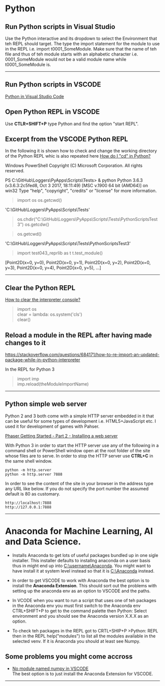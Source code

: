 
# Python


## Run Python scripts in Visual Studio

Use the Python interactive and its dropdown to select the Environment that teh REPL should target. The type the import statement for the module to use in the REPL i.e. import t0001_SomeModule. Make sure that the name of teh file and thus of teh module starts with an alphabetic character i.e. 0001_SomeModule would not be a valid module name while t0001_SomeModule is.

***

## Run Python scripts in VSCODE

[Python in Visual Studio Code](https://code.visualstudio.com/docs/languages/python)  

## Open Python REPL in VSCODE

Use __CTLR+SHIFT+P__ type Python and find the option "start REPL".

## Excerpt from the VSCODE Python REPL

In the following it is shown how to check and change the working directory of the Python REPL whic is also repeated here [How do I "cd" in Python?](https://stackoverflow.com/questions/431684/how-do-i-cd-in-python)

Windows PowerShell
Copyright (C) Microsoft Corporation. All rights reserved.

PS C:\GitHub\Loggers\PyApps\Scripts\Tests> & python
Python 3.6.3 (v3.6.3:2c5fed8, Oct  3 2017, 18:11:49) [MSC v.1900 64 bit (AMD64)] on win32
Type "help", "copyright", "credits" or "license" for more information.

> import os
> os.getcwd()

'C:\\GitHub\\Loggers\\PyApps\\Scripts\\Tests'

> os.chdir("C:\\GitHub\\Loggers\\PyApps\\Scripts\\Tests\\PythonScriptsTest3")
> os.getcdw()

> os.getcwd()

'C:\\GitHub\\Loggers\\PyApps\\Scripts\\Tests\\PythonScriptsTest3'

> import test043_reprlib as t
> t.test_module()

[Point2D(x=0, y=0), Point2D(x=0, y=1), Point2D(x=0, y=2), Point2D(x=0, y=3), Point2D(x=0, y=4), Point2D(x=0, y=5), ...]

***

## Clear the Python REPL

[How to clear the interpreter console?](https://stackoverflow.com/questions/517970/how-to-clear-the-interpreter-console)

> import os  
> clear = lambda: os.system('cls')  
> clear()

## Reload a module in the REPL after having made changes to it

https://stackoverflow.com/questions/684171/how-to-re-import-an-updated-package-while-in-python-interpreter

In the REPL for Python 3

>import imp  
>imp.reload(theModuleImportName)

****

## Python simple web server

Python 2 and 3 both come with a simple HTTP server embedded in it that can be useful for some types of development i.e. HTML5+JavaScript etc. I used it for development of games with Pahser.

[Phaser Getting Started - Part 2 - Installing a web server](https://phaser.io/tutorials/getting-started-phaser3/part2)  

With Python 3 in order to start the HTTP server use any of the following in a command shell or PowerShell window open at the root folder of the site whose files are to serve. In order to stop the HTTP server use **CTRL+C** in the same shell window.

``` 
python -m http.server
python -m http.server 7888 

```

In order to see the content of the site in your browser in the address type any URL like below. If you do not specify the port number the assumed default is 80 as customary.

```
http://localhost:7888
http://127.0.0.1:7888
```

***

# Anaconda for Machine Learning, AI and Data Science.

- Installs Anaconda to get lots of useful packages bundled up in one sigle installer. This installer defaults to installng anaconda on a user basis thus in might end up into [C:\username\Anaconda](). You might want to have install it at system level instead so that it is [C:\Anaconda]() instead.  

- In order to get VSCODE to work with Anaconda the best option is to install the **Anaconda Extension**. This should sort out the problems with setting up the anaconda env as an option to VSCODE and the paths.

- In VCODE when you want to run a script that uses one of teh packages in the Anaconda env you must first switch to the Anaconda env CTRL+SHIFT+P to get to the command palette then Python: Select environment and you should see the Anaconda version X.X.X as an option.

- To check teh packages in the REPL got to CRTL+SHIP+P >Python: REPL then in the REPL help("modules") to list all the modules available in the selected venv. If it is Anaconda you should at least see Numpy.


## Some problems you might come accross

- [No module named numpy in VSCODE](https://stackoverflow.com/questions/40185437/no-module-named-numpy-visual-studio-code)  
The best option is to just install the Anaconda Extension for VSCODE.



***






